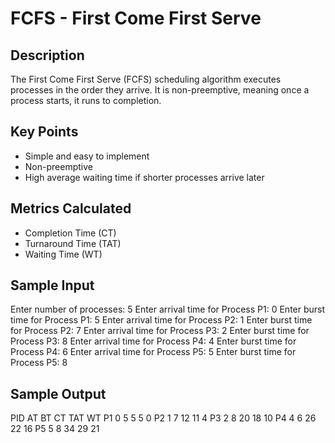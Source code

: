 # FCFS - First Come First Serve

##  Description
The First Come First Serve (FCFS) scheduling algorithm executes processes in the order they arrive. It is non-preemptive, meaning once a process starts, it runs to completion.

##  Key Points
- Simple and easy to implement
- Non-preemptive
- High average waiting time if shorter processes arrive later

##  Metrics Calculated
- Completion Time (CT)
- Turnaround Time (TAT)
- Waiting Time (WT)

##  Sample Input
Enter number of processes:  5
Enter arrival time for Process P1:  0
Enter burst time for Process P1:  5
Enter arrival time for Process P2:  1
Enter burst time for Process P2:  7
Enter arrival time for Process P3:  2
Enter burst time for Process P3:  8
Enter arrival time for Process P4:  4
Enter burst time for Process P4:  6
Enter arrival time for Process P5:  5
Enter burst time for Process P5:  8

## Sample Output
PID	AT	BT	CT	TAT	WT
P1	0	5	5	5	0
P2	1	7	12	11	4
P3	2	8	20	18	10
P4	4	6	26	22	16
P5	5	8	34	29	21


